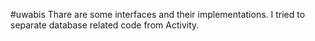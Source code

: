 #uwabis
Thare are some interfaces and their implementations. I tried to separate database related code from Activity.
